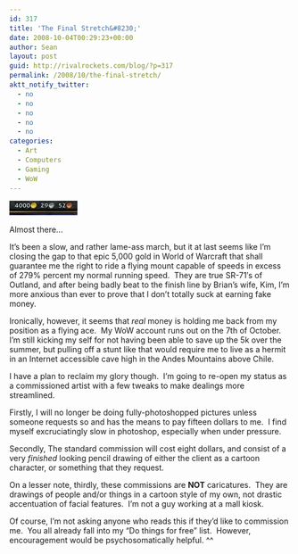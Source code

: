 ```yaml
---
id: 317
title: 'The Final Stretch&#8230;'
date: 2008-10-04T00:29:23+00:00
author: Sean
layout: post
guid: http://rivalrockets.com/blog/?p=317
permalink: /2008/10/the-final-stretch/
aktt_notify_twitter:
  - no
  - no
  - no
  - no
  - no
categories:
  - Art
  - Computers
  - Gaming
  - WoW
---
```

<div id="attachment_318" class="wp-caption alignnone" style="width: 132px">
  <img class="size-full wp-image-318" title="4k at last." src="/content/2008/10/4k.jpg" alt="Almost there..." width="122" height="26" />
  
  <p class="wp-caption-text">
    Almost there...
  </p>
</div>

It&#8217;s been a slow, and rather lame-ass march, but it at last seems like I&#8217;m closing the gap to that epic 5,000 gold in World of Warcraft that shall guarantee me the right to ride a flying mount capable of speeds in excess of 279% percent my normal running speed.  They are true SR-71&#8242;s of Outland, and after being badly beat to the finish line by Brian&#8217;s wife, Kim, I&#8217;m more anxious than ever to prove that I don&#8217;t totally suck at earning fake money.

Ironically, however, it seems that _real_ money is holding me back from my position as a flying ace.  My WoW account runs out on the 7th of October.  I&#8217;m still kicking my self for not having been able to save up the 5k over the summer, but pulling off a stunt like that would require me to live as a hermit in an Internet accessible cave high in the Andes Mountains above Chile.

I have a plan to reclaim my glory though.  I&#8217;m going to re-open my status as a commissioned artist with a few tweaks to make dealings more streamlined.

Firstly, I will no longer be doing fully-photoshopped pictures unless someone requests so and has the means to pay fifteen dollars to me.  I find myself excruciatingly slow in photoshop, especially when under pressure.

Secondly, The standard commission will cost eight dollars, and consist of a very _finished_ looking pencil drawing of either the client as a cartoon character, or something that they request.

On a lesser note, thirdly, these commissions are **NOT** caricatures.  They are drawings of people and/or things in a cartoon style of my own, not drastic accentuation of facial features.  I&#8217;m not a guy working at a mall kiosk.

Of course, I&#8217;m not asking anyone who reads this if they&#8217;d like to commission me.  You all already fall into my &#8220;Do things for free&#8221; list.  However, encouragement would be psychosomatically helpful. ^^